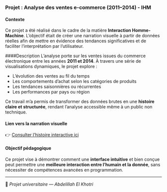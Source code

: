 ### Projet : Analyse des ventes e-commerce (2011–2014) - IHM

#### Contexte
Ce projet a été réalisé dans le cadre de la matière **Interaction Homme-Machine**. L’objectif était de créer une narration visuelle à partir de données réelles afin de mettre en évidence des tendances significatives et de faciliter l’interprétation par l’utilisateur.

####Description
L’analyse porte sur les ventes issues du commerce électronique entre les années **2011 et 2014**. À travers une série de visualisations dynamiques, le projet explore :
- L’évolution des ventes au fil du temps
- Les comportements d’achat selon les catégories de produits
- Les tendances saisonnières ou récurrentes
- Les performances par pays ou région

Ce travail m’a permis de transformer des données brutes en une **histoire claire et structurée**, rendant l’analyse accessible même à un public non technique.

#### Lien vers la narration visuelle
👉 [Consulter l’histoire interactive ici](https://public.tableau.com/app/profile/abdelillah.el.khotri/viz/EcommerceSalesAnalysis-Projet_IHM/Histoire2?publish=yes)


#### Objectif pédagogique
Ce projet vise à démontrer comment une **interface intuitive** et bien conçue peut permettre une **meilleure interaction entre l’humain et la donnée**, sans nécessiter de compétences avancées en programmation.

---

📌 *Projet universitaire — Abdelillah El Khotri*

